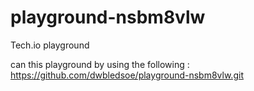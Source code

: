 # playground-nsbm8vlw
Tech.io playground

can this playground by using the following : https://github.com/dwbledsoe/playground-nsbm8vlw.git
